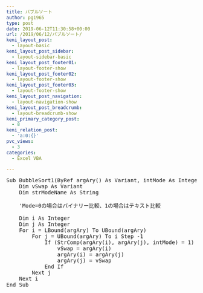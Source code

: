 ```yaml
---
title: バブルソート
author: pg1965
type: post
date: 2019-06-12T11:30:58+00:00
url: /2019/06/12/バブルソート/
keni_layout_post:
  - layout-basic
keni_layout_post_sidebar:
  - layout-sidebar-basic
keni_layout_post_footer01:
  - layout-footer-show
keni_layout_post_footer02:
  - layout-footer-show
keni_layout_post_footer03:
  - layout-footer-show
keni_layout_post_navigation:
  - layout-navigation-show
keni_layout_post_breadcrumb:
  - layout-breadcrumb-show
keni_primary_category_post:
  - 8
keni_relation_post:
  - 'a:0:{}'
pvc_views:
  - 3
categories:
  - Excel VBA

---
```

<pre class="lang:vb decode:true ">Sub BubbleSort1(ByRef argAry() As Variant, intMode As Integer)
    Dim vSwap As Variant
    Dim strModeName As String
    
    'Mode=0の場合はバイナリー比較、1の場合はテキスト比較
    
    Dim i As Integer
    Dim j As Integer
    For i = LBound(argAry) To UBound(argAry)
        For j = UBound(argAry) To i Step -1
            If (StrComp(argAry(i), argAry(j), intMode) = 1) Then
                vSwap = argAry(i)
                argAry(i) = argAry(j)
                argAry(j) = vSwap
            End If
        Next j
    Next i
End Sub</pre>

&nbsp;